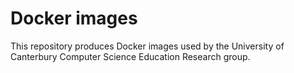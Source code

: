 # Docker images

This repository produces Docker images used by the University of Canterbury Computer Science Education Research group.
